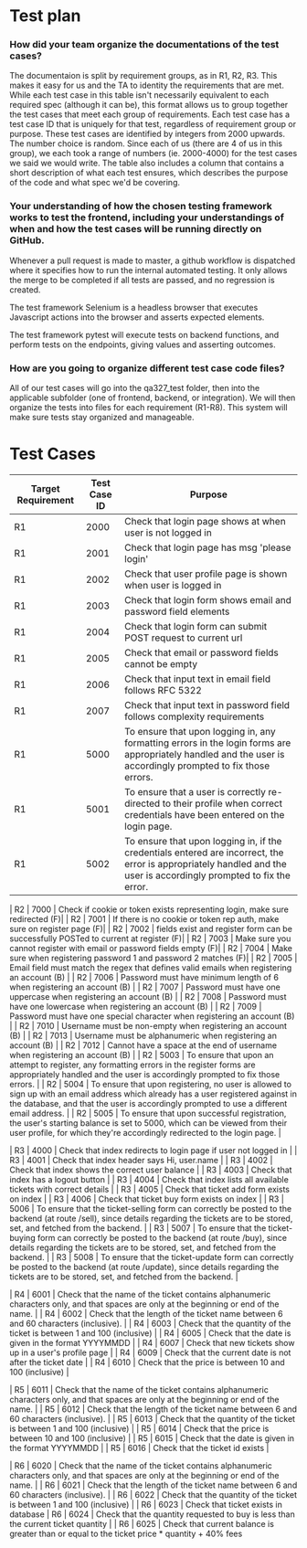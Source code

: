 # Test plan

### How did your team organize the documentations of the test cases?
 

The documentaion is split by requirement groups, as in R1, R2, R3. This makes it easy for us and the TA to identity the requirements that are met. While each test case in this table isn't necessarily equivalent to each required spec (although it can be), this format allows us to group together the test cases that meet each group of requirements. Each test case has a test case ID that is uniquely for that test, regardless of requirement group or purpose. These test cases are identified by integers from 2000 upwards. The number choice is random. Since each of us (there are 4 of us in this group), we each took a range of numbers (ie. 2000-4000) for the test cases we said we would write. The table also includes a column that contains a short description of what each test ensures, which describes the purpose of the code and what spec we'd be covering.
 


### Your understanding of how the chosen testing framework works to test the frontend, including your understandings of when and how the test cases will be running directly on GitHub.

Whenever a pull request is made to master, a github workflow is dispatched where it specifies how to run the internal automated testing. It only allows the merge to be completed if all tests are passed, and no regression is created.

The test framework Selenium is a headless browser that executes Javascript actions into the browser and asserts expected elements.

The test framework pytest will execute tests on backend functions, and perform tests on the endpoints, giving values and asserting outcomes.


### How are you going to organize different test case code files?

All of our test cases will go into the qa327_test folder, then into the applicable subfolder (one of frontend, backend, or integration). We will then organize the tests into files for each requirement (R1-R8). This system will make sure tests stay organized and manageable.


# Test Cases

| Target Requirement | Test Case ID | Purpose |
|--------------------|--------------|---------|
| R1 | 2000 | Check that login page shows at when user is not logged in |
| R1 | 2001 | Check that login page has msg 'please login' |
| R1 | 2002 | Check that user profile page is shown when user is logged in |
| R1 | 2003 | Check that login form shows email and password field elements |
| R1 | 2004 | Check that login form can submit POST request to current url |
| R1 | 2005 | Check that email or password fields cannot be empty |
| R1 | 2006 | Check that input text in email field follows RFC 5322 |
| R1 | 2007 | Check that input text in password field follows complexity requirements
| R1 | 5000 | To ensure that upon logging in, any formatting errors in  the login forms are appropriately handled and the user is accordingly  prompted to fix those errors. |
| R1 | 5001 | To ensure that a user is correctly re-directed to their profile when correct  credentials have been entered on the login page. |
| R1 | 5002 | To ensure that upon logging in, if the credentials entered are incorrect, the error is appropriately handled and the user is accordingly prompted to fix the error. |

| R2 | 7000 | Check if cookie or token exists representing login, make sure redirected (F)|
| R2 | 7001 | If there is no cookie or token rep auth, make sure on register page (F)| 
| R2 | 7002 | fields exist and register form can be successfully POSTed to current at register (F)|
| R2 | 7003 | Make sure you cannot register with email or password fields empty (F)|
| R2 | 7004 | Make sure when registering password 1 and password 2 matches (F)|
| R2 | 7005 | Email field must match the regex that defines valid emails when registering an account (B) |
| R2 | 7006 | Password must have minimum length of 6 when registering an account (B) |
| R2 | 7007 | Password must have one uppercase when registering an account (B) |
| R2 | 7008 | Password must have one lowercase when registering an account (B) |
| R2 | 7009 | Password must have one special character when registering an account (B) |
| R2 | 7010 | Username must be non-empty when registering an account (B) |
| R2 | 7013 | Username must be alphanumeric when registering an account (B) |
| R2 | 7012 | Cannot have a space at the end of username  when registering an account (B) |
| R2 | 5003 | To ensure that upon an attempt to register, any formatting errors in the register forms are appropriately handled and the user is accordingly prompted to fix those errors. |
| R2 | 5004 | To ensure that upon registering, no user is allowed to sign up with an email address  which already has a user registered against in the database, and that the user is accordingly  prompted to use a different email address. |
| R2 | 5005 | To ensure that upon successful registration, the user's starting balance is set to 5000, which can be viewed from their user profile, for which they're accordingly redirected to the login page. |

| R3 | 4000 | Check that index redirects to login page if user not logged in |
| R3 | 4001 | Check that index header says Hi, user.name |
| R3 | 4002 | Check that index shows the correct user balance |
| R3 | 4003 | Check that index has a logout button |
| R3 | 4004 | Check that index lists all available tickets with correct details |
| R3 | 4005 | Check that ticket add form exists on index |
| R3 | 4006 | Check that ticket buy form exists on index |
| R3 | 5006 | To ensure that the ticket-selling form can correctly be posted to the backend (at route /sell), since details regarding the tickets are to be stored, set, and fetched from the backend. |
| R3 | 5007 | To ensure that the ticket-buying form can correctly be posted to the backend (at route /buy), since details regarding the tickets are to be stored, set, and fetched from the backend. |
| R3 | 5008 | To ensure that the ticket-update form can correctly be posted to the backend (at route /update), since details regarding the tickets are to be stored, set, and fetched from the backend. |

| R4 | 6001 | Check that the name of the ticket contains alphanumeric characters only, and that spaces are only at the beginning or end of the name. |
| R4 | 6002 | Check that the length of the ticket name between 6 and 60 characters (inclusive). |
| R4 | 6003 | Check that the quantity of the ticket is between 1 and 100 (inclusive) |
| R4 | 6005 | Check that the date is given in the format YYYYMMDD |
| R4 | 6007 | Check that new tickets show up in a user's profile page |
| R4 | 6009 | Check that the current date is not after the ticket date |
| R4 | 6010 | Check that the price is between 10 and 100 (inclusive) |

| R5 | 6011 | Check that the name of the ticket contains alphanumeric characters only, and that spaces are only at the beginning or end of the name. |
| R5 | 6012 | Check that the length of the ticket name between 6 and 60 characters (inclusive). |
| R5 | 6013 | Check that the quantity of the ticket is between 1 and 100 (inclusive) |
| R5 | 6014 | Check that the price is between 10 and 100 (inclusive) |
| R5 | 6015 | Check that the date is given in the format YYYYMMDD |
| R5 | 6016 | Check that the ticket id exists |

| R6 | 6020 | Check that the name of the ticket contains alphanumeric characters only, and that spaces are only at the beginning or end of the name. |
| R6 | 6021 | Check that the length of the ticket name between 6 and 60 characters (inclusive). |
| R6 | 6022 | Check that the quantity of the ticket is between 1 and 100 (inclusive) |
| R6 | 6023 | Check that ticket exists in database
| R6 | 6024 | Check that the quantity requested to buy is less than the current ticket quantity |
| R6 | 6025 | Check that current balance is greater than or equal to the ticket price * quantity + 40% fees 
